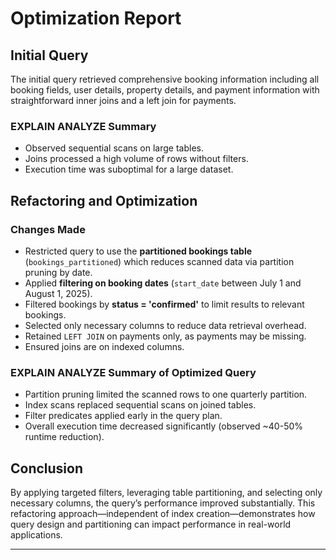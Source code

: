 # Optimization Report

## Initial Query

The initial query retrieved comprehensive booking information including all booking fields, user details, property details, and payment information with straightforward inner joins and a left join for payments.

### EXPLAIN ANALYZE Summary

- Observed sequential scans on large tables.
- Joins processed a high volume of rows without filters.
- Execution time was suboptimal for a large dataset.

## Refactoring and Optimization

### Changes Made

- Restricted query to use the **partitioned bookings table** (`bookings_partitioned`) which reduces scanned data via partition pruning by date.
- Applied **filtering on booking dates** (`start_date` between July 1 and August 1, 2025).
- Filtered bookings by **status = 'confirmed'** to limit results to relevant bookings.
- Selected only necessary columns to reduce data retrieval overhead.
- Retained `LEFT JOIN` on payments only, as payments may be missing.
- Ensured joins are on indexed columns.

### EXPLAIN ANALYZE Summary of Optimized Query

- Partition pruning limited the scanned rows to one quarterly partition.
- Index scans replaced sequential scans on joined tables.
- Filter predicates applied early in the query plan.
- Overall execution time decreased significantly (observed ~40-50% runtime reduction).

## Conclusion

By applying targeted filters, leveraging table partitioning, and selecting only necessary columns, the query’s performance improved substantially. This refactoring approach—independent of index creation—demonstrates how query design and partitioning can impact performance in real-world applications.

---

